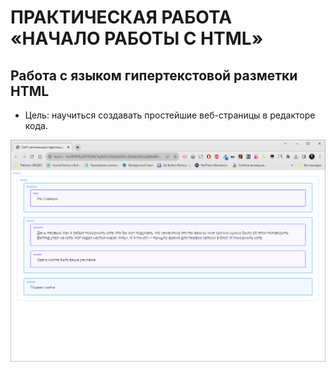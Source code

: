# ПРАКТИЧЕСКАЯ РАБОТА «НАЧАЛО РАБОТЫ С HTML»
## Работа с языком гипертекстовой разметки HTML
* Цель: научиться создавать простейшие веб-страницы в редакторе кода.
  

<img src="https://github.com/fufaev/html_lesson_1/blob/main/images/example1.png" alt="example" width="600" />
